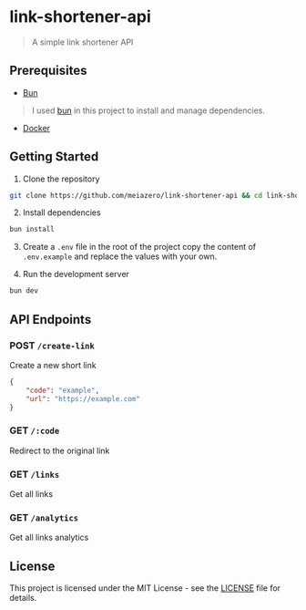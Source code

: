 # link-shortener-api
> A simple link shortener API

## Prerequisites

- [Bun](https://bun.sh)
> I used [bun](https://bun.sh) in this project to install and manage dependencies.
- [Docker](https://www.docker.com)


## Getting Started
1. Clone the repository
```bash
git clone https://github.com/meiazero/link-shortener-api && cd link-shortener-api
```

2. Install dependencies
```bash
bun install
```

3. Create a `.env` file in the root of the project copy the content of `.env.example` and replace the values with your own.

4. Run the development server
```bash
bun dev
```


## API Endpoints

### POST `/create-link`
Create a new short link
```json
{
	"code": "example",
	"url": "https://example.com"
}
```

### GET `/:code`
Redirect to the original link

### GET `/links`
Get all links

### GET `/analytics`
Get all links analytics

## License
This project is licensed under the MIT License - see the [LICENSE](.github/LICENSE) file for details.